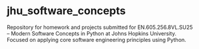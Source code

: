 # jhu_software_concepts
Repository for homework and projects submitted for EN.605.256.8VL.SU25 – Modern Software Concepts in Python at Johns Hopkins University. Focused on applying core software engineering principles using Python.
